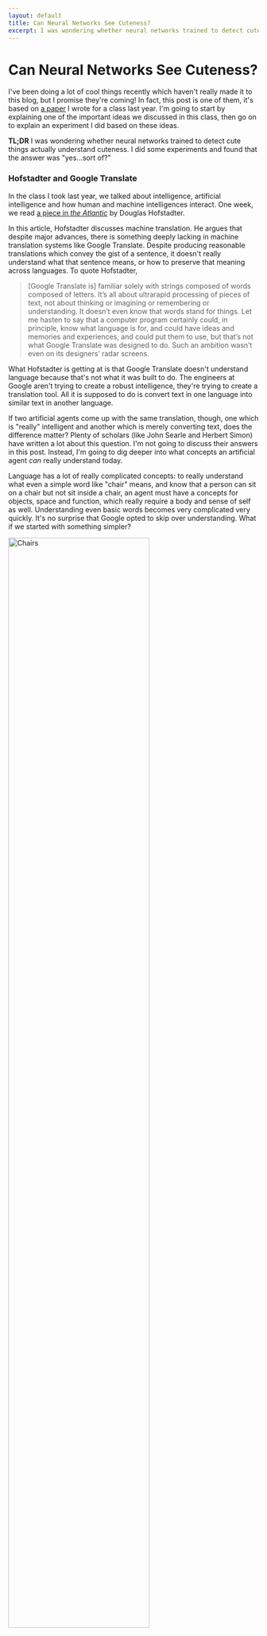```yaml
---
layout: default
title: Can Neural Networks See Cuteness?
excerpt: I was wondering whether neural networks trained to detect cute things actually understand cuteness. I did some experiments and found that the answer was "yes…sort of?"
---
```


# Can Neural Networks See Cuteness?

I've been doing a lot of cool things recently which haven't really made it to this blog, but I promise they're coming! In fact, this post is one of them, it's based on [a paper]({{site.baseurl}}/assets/I609_Final_Project.pdf) I wrote for a class last year. I'm going to start by explaining one of the important ideas we discussed in this class, then go on to explain an experiment I did based on these ideas.

**TL;DR** I was wondering whether neural networks trained to detect cute things actually understand cuteness. I did some experiments and found that the answer was "yes...sort of?"

### Hofstadter and Google Translate

In the class I took last year, we talked about intelligence, artificial intelligence and how human and machine intelligences interact. One week, we read [a piece in *the Atlantic*](https://www.theatlantic.com/technology/archive/2018/01/the-shallowness-of-google-translate/551570/) by Douglas Hofstadter.

In this article, Hofstadter discusses machine translation. He argues that despite major advances, there is something deeply lacking in machine translation systems like Google Translate. Despite producing reasonable translations which convey the gist of a sentence, it doesn't really understand what that sentence means, or how to preserve that meaning across languages. To quote Hofstadter,

> [Google Translate is] familiar solely with strings composed of words composed of letters. It’s all about ultrarapid processing of pieces of text, not about thinking or imagining or remembering or understanding. It doesn’t even know that words stand for things. Let me hasten to say that a computer program certainly could, in principle, know what language is for, and could have ideas and memories and experiences, and could put them to use, but that’s not what Google Translate was designed to do. Such an ambition wasn’t even on its designers’ radar screens.

What Hofstadter is getting at is that Google Translate doesn't understand language because that's not what it was built to do. The engineers at Google aren't trying to create a robust intelligence, they're trying to create a translation tool. All it is supposed to do is convert text in one language into similar text in another language.

If two artificial agents come up with the same translation, though, one which is "really" intelligent and another which is merely converting text, does the difference matter? Plenty of scholars (like John Searle and Herbert Simon) have written a lot about this question. I'm not going to discuss their answers in this post. Instead, I'm going to dig deeper into what concepts an artificial agent *can* really understand today.

Language has a lot of really complicated concepts: to really understand what even a simple word like "chair" means, and know that a person can sit on a chair but not sit inside a chair, an agent must have a concepts for objects, space and function, which really require a body and sense of self as well. Understanding even basic words becomes very complicated very quickly. It's no surprise that Google opted to skip over understanding. What if we started with something simpler?

<img src="{{site.baseurl}}/assets/images/cuteness/chairs.png" alt="Chairs" style="width: 75%; height: 75%"/>

### Recognizing Things

Even if our AI can't understand what a chair is from language, maybe it can learn to see a chair and recognize it. This problem brings us from language to vision, which turns out to be difficult as well. Why is it difficult? Well, computers don't have eyes, so they use cameras to see the world, and cameras capture images as pixels. Pixels make it easy to reproduce images, but they don't really say anything about the objects they depict directly. As in the image above, there are lots of things which look very different that all count as chairs --- our agent must learn what these objects have in common. Up until a few years ago, algorithms to solve this problem didn't work very well.

But around 2012-2014, computer vision using deep convolutional neural networks (a particular algorithm, loosely inspired by the human visual system) started doing much better, and seemed to learn to recognize objects extremely well. Instead of relying on a human to comprehensively define what is and isn't a chair, or outline what features in an image might distinguish chairs from non-chairs, the algorithm only needed a whole lot of images, either labeled as "chair" or "not chair" to learn what distinguished them. While it's clear that an AI system trained in this way won't understand what people use chairs for, or why we sit on them and not inside them, I think it's reasonable to say that it has learned what a chair is.

So what about more complicated concepts? It turns out that these algorithms work well for problems like activity recognition (identifying what someone is doing) and prediction (identifying what someone will do next). They can also classify very abstract concepts like the mood of a painting, or whether a photo is cute or not. So if our algorithm can understand what a chair is, does that mean it can understand cuteness too?

My gut instinct is that our algorithm might be able to learn which things indicate that an image is cute, but not the concept itself. To investigate this idea, I did an experiment.

<img src="{{site.baseurl}}/assets/images/cuteness/dog.png" alt="Cute" style="width: 75%; height: 75%"/>

### Cuteness

So, before going into my experiment, we should dig a little into cuteness. Unlike other abstract concepts, there is psychology research on why we find certain things cute. Cute things trigger an instinctive response to infantile features that the psychlogist Konrad Lorenz called *Kindchenschema* (literally "baby schema"). Humans exhibit a positive affective response when they see cute things, including human children, animals and inanimate objects that display infantile features, and this response is specific enough in the brain to be detected using fMRI, but has remarkable effects on our behavior which can be exploited to achieve societal effects from cartoon marketing to animal conservation.

<img src="{{site.baseurl}}/assets/images/cuteness/baby.png" alt="Cute" style="width: 75%; height: 75%"/>

Masaaki Kurosu, Aaron Marcus, Ayako Hashizume and Xiaojuan Ma, a group of human-computer interaction researchers, have a different take on cuteness in their book "Cuteness Engineering: Designing Adorable Products and Services." They argue that cuteness is a much broader, socially constructed and culturally relative concept which is sometimes related to gender. They enumerate a taxonomy of cuteness, including 24 different reasons something can be cute spanning different kinds of exaggeration, cultural associations and gender-related concepts.

<img src="{{site.baseurl}}/assets/images/cuteness/stupid-cute.jpg" alt="One element of their taxonomy" style="width: 80%; height: 80%"/>

They also claim that cuteness as we understand it today is a relatively recent phenomenon: the word ``cute'' itself 19th century American slang's bastardization of the word acute, meaning sharp, and unlike other aesthetic concepts like beauty, cuteness does not have a deep philosophical tradition discussing it. Cuteness already has an influential role in design, though, as interfaces which are designed to be cute are used to calm and persuade us. Cute designs are particularly prevalent in China and Japan, where cuteness engineering has seen extensive corporate attention.

But regardless of where it comes from or how relative it is, cuteness is definitely a concept that we can label in images. So if our labels are consistent, it is reasonable to say that we can teach an algorithm *a* definition of cuteness (even if it's not *the* definition).

### Experimenting with Cuteness Detection

So can our algorithm (a deep convolutional neural network) really understand cuteness? To investigate, I trained one of these models. I won't go into the specifics here, but I use data from the National University of Signapore's multi-class classification dataset, which has over two hundred thousand images collected from the photo sharing site Flickr, labeled with one thousand tags, one of which is "cute" which we use.

Our model quickly reaches around 79% accuracy, so it definitely is able to distinguish cute images from non-cute images, but what did it actually learn? Well, these models are difficult to interpret --- they have millions of parameters and don't have features like keypoints or bounding boxes for us to investigate. Instead, we can compare this model to other models which are easier to predict, and compare the mistakes they make.

The three models I use for comparison are K nearest neighbors, a Viola-Jones face detector and decision trees. Again, I'm not going to go into the details, but K nearest neighbors compares the image to other images and says "this image is cute if it looks similar to other cute images." The face detector just detects faces, so it says "this image is cute if it has a face in it." To contrast, the decision tree doesn't work with pixels, it works with the other tags in the dataset, and comes up with a series of rules to determine whether an image is cute, which means it says "This image is cute if it has the same objects as other cute images."

If our neural network makes the same mistakes as the K nearest neighbors model, that means it memorized a few pixel patterns and called those cute. If it makes the same mistakes as the decision tree, that means that it only learned which kinds of objects are cute, not why they look cute. So what did it do?

### Results

First off, the nearest neighbor model fails horribly, achieving 50% accuracy, which isn't better than random guessing. Since our network didn't fail, it means it isn't just memorizing cute images. The Viola-Jones face detector ends up around 54% accuracy, which isn't much better than random guessing, so our model wasn't looking for faces either. 

The decision tree, on the other hand, does as well as the deep model, achieving 79% accuracy. It seems to learn which kinds of objects are cute, rating tags like "pet," "baby" and "dog" highly. So does that mean our algorithm is just learning which objects are cute?

Not quite. Below are some example outputs where the ground truth, the cnn and the decision tree disagree.

<img src="{{site.baseurl}}/assets/images/cuteness/example_images.png" alt="Some Examples" style="width: 75%; height: 75%"/>

The lunchbox and small basket show that our model is certainly better than the decision tree. The tree asserts that objects like lunchboxes and baskets aren't cute, but we find them cute because of their size or decoration. The bird crossing the street, the chair and the squirrel are examples where I'd side with my model over the ground truth. Strangely, though, there are also confusing cases like the mountain which are difficult to explain.

So from these examples, I'd say that the model has a better idea of what cute is than the decision tree, and sometimes than the labels from the dataset. However, we can come up with some more challenging examples:

<img src="{{site.baseurl}}/assets/images/cuteness/adversarial.png" alt="Some Harder Examples" style="width: 75%; height: 75%"/>

These examples are challenging. We could just call these the model's subjective judgement and call it a day, but I think these examples are warnings that our algorithm may not have it all figured out. Finally, we can make matters even worse:

<img src="{{site.baseurl}}/assets/images/cuteness/true_adversarial.png" alt="Adversarial Examples" style="width: 75%; height: 75%"/>

On the left is a picture of me. I don't think it's a particularly cute picture, and the model agrees. After adding the image in the middle (which is really just a little numerical tweak to each pixel), we get the image on the right. I think it looks the same, but the model disagrees, and thinks it's extremely cute. Why thank you!

### Takeaways

So what does this mean? Well, for starters, my hunch was wrong: a deep neural network does not classify cute things based on whether they look like cute images it has seen before, contain objects which are considered cute, or contain faces. It seems to have a reasonable understanding of cuteness itself, as a visual schema. However, it can still be manipulated in strange ways, so its understanding of cuteness must be different from ours.

Why does this matter? Since we don't really know what intelligence is or how to detect it, practical-minded intelligent systems researchers settle for anything which creates a believable illusion of intelligence. It turns out that even very simple computer programs can behave intelligently if we limit their range of behaviors and bring humans into the mix. A good example of this phenomenon is the Roomba, a robot vacuum cleaner. The Roomba's instructions are extremely simple, but humans will ascribe it complex emotional states, and say things like "Oh look, it's lost!" or "It's really trying its best!" Of course, a Roomba is following a simple movement algorithm, it doesn't know where it is and it's not "trying" to do anything.

<img src="{{site.baseurl}}/assets/images/cuteness/roomba.jpg" alt="Roomba" style="width: 50%; height: 50%"/>

If we want our intelligent systems to respond to emotional stimuli like cuteness as a human would, they need to be able to interpret these stimuli believably. That means they shouldn't be fooled easily by things like muffins or slightly different pixels. If we attempt to make a machine react to these things to make it more relatable, but don't get it perfectly right, we might fall into an [uncanny valley](https://en.wikipedia.org/wiki/Uncanny_valley) and alienate people instead.

So why don't we just tune our models and increase accuracy? While that's a reasonable option for images of chairs, since most humans can identify whether something is a chair or not more than 99% of the time, cuteness, and other abstract or emotional categories require some amount of interpretation, which is subjective and culturally relative. Two humans may only agree on 70% or 80% of our images' cuteness labels, which is already around where our model is performing! 

So why do we think cultural differences between humans are okay while someone finding Gollum or a muffin cute is weird? I don't really know. We might have an internalized idea of what sort of differences are "allowed" due to culture and opinion, or we might think other cultures' definitions of cuteness are just as weird as a machine! I think that'd be a good area for future work.

### Wrapup

I'm going to leave it there for this post. If you have any ideas for ways I can continue this work, let me know via an email or tweet via the sidebar! I'm still not quite sure where (if anywhere) this project is headed and would appreciate suggestions!